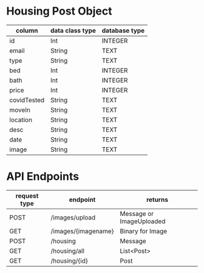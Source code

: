# Housing Post Object

| column      | data class type | database type |
| ----------- | --------------- | ------------- |
| id          | Int             | INTEGER       |
| email       | String          | TEXT          |
| type        | String          | TEXT          |
| bed         | Int             | INTEGER       |
| bath        | Int             | INTEGER       |
| price       | Int             | INTEGER       |
| covidTested | String          | TEXT          |
| moveIn      | String          | TEXT          |
| location    | String          | TEXT          |
| desc        | String          | TEXT          |
| date        | String          | TEXT          |
| image       | String          | TEXT          |

# API Endpoints

| request type | endpoint            | returns                  |
| ------------ | ------------------- | ------------------------ |
| POST         | /images/upload      | Message or ImageUploaded |
| GET          | /images/{imagename} | Binary for Image         |
| POST         | /housing            | Message                  |
| GET          | /housing/all        | List\<Post>              |
| GET          | /housing/{id}       | Post                     |
